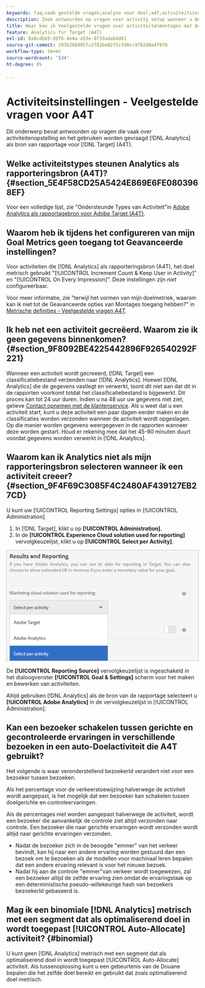 ```yaml
---
keywords: faq;vaak gestelde vragen;analyse voor doel;a4T;activiteitsinstelling
description: Zoek antwoorden op vragen over activity setup wanneer u Analyses gebruikt voor [!DNL Target] (A4T). Met A4T kunt u analytische rapporten gebruiken voor [!DNL Target] activiteiten.
title: Waar kan ik Veelgestelde vragen over activiteitenmontages met A4T vinden?
feature: Analytics for Target (A4T)
exl-id: 8a8cdbb9-89f6-4e4a-a53e-8f33adab4d61
source-git-commit: 293b2869957c2781be8272cfd0cc9f82d8e4f0f0
workflow-type: tm+mt
source-wordcount: '534'
ht-degree: 0%

---
```


# Activiteitsinstellingen - Veelgestelde vragen voor A4T

Dit onderwerp bevat antwoorden op vragen die vaak over activiteitenopstelling en het gebruiken worden gevraagd [!DNL Analytics] als bron van rapportage voor [!DNL Target] (A4T).

## Welke activiteitstypes steunen Analytics als rapporteringsbron (A4T)? {#section_5E4F58CD25A5424E869E6FE0803968EF}

Voor een volledige lijst, zie &quot;Ondersteunde Types van Activiteit&quot;in [Adobe Analytics als rapportagebron voor Adobe Target (A4T)](/help/main/c-integrating-target-with-mac/a4t/a4t.md#concept_7540C8C04259434AB6EE33B09F47A1DE).

## Waarom heb ik tijdens het configureren van mijn Goal Metrics geen toegang tot Geavanceerde instellingen?

Voor activiteiten die [!DNL Analytics] als rapporteringsbron (A4T), het doel metrisch gebruikt &quot;[!UICONTROL Increment Count & Keep User in Activity]&quot; en &quot;[!UICONTROL On Every Impression]&quot;. Deze instellingen zijn *niet* configureerbaar.

Voor meer informatie, zie &quot;terwijl het vormen van mijn doelmetriek, waarom kan ik niet tot de Geavanceerde opties van Montages toegang hebben?&quot; in [Metrische definities - Veelgestelde vragen A4T](/help/main/c-integrating-target-with-mac/a4t/r-a4t-faq/a4t-faq-metric-definition.md).

## Ik heb net een activiteit gecreëerd. Waarom zie ik geen gegevens binnenkomen? {#section_9F8092BE4225442896F926540292F221}

Wanneer een activiteit wordt gecreeerd, [!DNL Target] een classificatiebestand verzenden naar [!DNL Analytics]. Hoewel [!DNL Analytics] die de gegevens vastlegt en verwerkt, toont dit niet aan dat dit in de rapporten voorkomt totdat het classificatiebestand is bijgewerkt. Dit proces kan tot 24 uur duren. Indien u na 48 uur uw gegevens niet ziet, gelieve [Contact opnemen met de klantenservice](/help/main/cmp-resources-and-contact-information.md#reference_ACA3391A00EF467B87930A450050077C). Als u weet dat u een activiteit start, kunt u deze activiteit een paar dagen eerder maken en de classificaties worden verzonden wanneer de activiteit wordt opgeslagen. Op die manier worden gegevens weergegeven in de rapporten wanneer deze worden gestart. Houd er rekening mee dat het 45-90 minuten duurt voordat gegevens worden verwerkt in [!DNL Analytics].

## Waarom kan ik Analytics niet als mijn rapporteringsbron selecteren wanneer ik een activiteit creeer? {#section_9F4F69C3085F4C2480AF439127EB27CD}

U kunt uw [!UICONTROL Reporting Settings] opties in [!UICONTROL Administration].

1. In [!DNL Target], klikt u op **[!UICONTROL Administration]**.
1. In de **[!UICONTROL Experience Cloud solution used for reporting]** vervolgkeuzelijst, klikt u op **[!UICONTROL Select per Activity]**.

![afbeelding per activiteit selecteren](assets/select-per-activity.png)

De **[!UICONTROL Reporting Source]** vervolgkeuzelijst is ingeschakeld in het dialoogvenster **[!UICONTROL Goal & Settings]** scherm voor het maken en bewerken van activiteiten.

Altijd gebruiken [!DNL Analytics] als de bron van de rapportage selecteert u **[!UICONTROL Adobe Analytics]** in de vervolgkeuzelijst in [!UICONTROL Administration].

## Kan een bezoeker schakelen tussen gerichte en gecontroleerde ervaringen in verschillende bezoeken in een auto-Doelactiviteit die A4T gebruikt?

Het volgende is waar veronderstellend bezoekerId verandert niet voor een bezoeker tussen bezoeken.

Als het percentage voor de verkeerstoewijzing halverwege de activiteit wordt aangepast, is het mogelijk dat een bezoeker kan schakelen tussen doelgerichte en controleervaringen.

Als de percentages niet worden aangepast halverwege de activiteit, wordt een bezoeker die aanvankelijk de controle ziet altijd verzonden naar controle. Een bezoeker die naar gerichte ervaringen wordt verzonden wordt altijd naar gerichte ervaringen verzonden.

* Nadat de bezoeker zich in de beoogde &quot;emmer&quot; van het verkeer bevindt, kan hij naar een andere ervaring worden gestuurd dan een bezoek om te bezoeken als de modellen voor machinaal leren bepalen dat een andere ervaring relevant is voor het nieuwe bezoek.
* Nadat hij aan de controle &quot;emmer&quot;van verkeer wordt toegewezen, zal een bezoeker altijd de zelfde ervaring zien omdat de ervaringstaak op een deterministische pseudo-willekeurige hash van bezoekers bezoekerId gebaseerd is.


## Mag ik een binomiale [!DNL Analytics] metrisch met een segment dat als optimaliserend doel in wordt toegepast [!UICONTROL Auto-Allocate] activiteit? {#binomial}

U kunt geen [!DNL Analytics] metrisch met een segment dat als optimaliserend doel in wordt toegepast [!UICONTROL Auto-Allocate] activiteit. Als tussenoplossing kunt u een gebeurtenis van de Douane bepalen die het zelfde doel bereikt en gebruikt dat zoals optimaliserend doel metrisch.